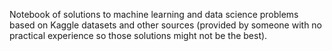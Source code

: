 Notebook of solutions to machine learning and data science problems based on Kaggle datasets and other sources (provided by someone with no practical experience so those solutions might not be the best).
